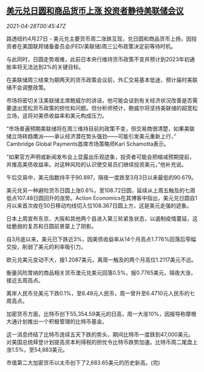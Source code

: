 <!--1619571663000-->
[美元兑日圆和商品货币上涨 投资者静待美联储会议](https://cn.reuters.com/article/global-forex-0427-tues-idCNKBS2CF01P)
------

<div><i>2021-04-28T00:45:47Z</i></div><p>路透纽约4月27日 - 美元兑主要货币周二涨跌互现，兑日圆和商品货币上扬，因投资者在美国联邦储备委员会(FED/美联储)周三公布政策决定前等待时机。</p><p>与此同时，日圆走势艰难，此前日本央行维持货币政策不变并预计到2023年初通胀率将无法达到2%的关键目标。</p><p>在美联储周三结束为期两天的货币政策会议前，外汇交易基本低迷，预计届时美联储不会调整政策。</p><p>市场将密切关注美联储主席鲍威尔的讲话，他可能会谈到有关经济状况改善是否需要退出宽松货币政策的担忧和问题。但分析师预计，鲍威尔将坚持美联储的超宽松立场，这将对美债收益率和美元构成压力。</p><p>“市场普遍预期美联储将在周三维持目前的政策不变，但交易商很清楚，如果美联储立场转趋鹰派——承认经济潜在势头强劲——可能引发美元重新上行，” Cambridge Global Payments首席市场策略师Karl Schamotta表示。</p><p>“如果官方声明或新闻发布会上显露出乐观迹象，投资者可能会把缩减预期提前，并推高美债收益率。对这种风险的认识使交易员们继续投资美元，”他补充说。</p><p>午后交易中，美元指数持平于90.897，隔夜一度跌至3月3日以来最低的90.679。</p><p>美元兑另一种避险货币日圆上涨0.6%，至108.72日圆，延续从上周五触及的七周低点107.48日圆回升的涨势。Action Economics在其博客中指出，美元兑日圆自1月以来首次收在50日移动均线切入位108.367日圆上方，这是美元走强的迹象。</p><p>日本上周宣布东京、大阪和其他两个县进入第三轮紧急状态，以遏制疫情蔓延，这给脆弱的复苏和日圆前景蒙上了阴影。</p><p>自3月底以来，美元已下跌近3%，因美债收益率从14个月高点1.776%回落后窄幅交投，削弱了美元的利率吸引力。</p><p>欧元兑美元变动不大，报1.2087美元，离周一触及的两个月高位1.2117美元不远。</p><p>衡量风险胃纳的商品相关货币澳元兑美元回落0.5%，报0.7765美元，隔夜大涨，接近五周高点。</p><p>离岸人民币兑美元下跌0.1%，至6.48元人民币，周一曾升至6.4710元人民币的七周高点。</p><p>加密货币方面，比特币创下55,354.59美元的日高，周一大涨10%，因报导称摩根大通计划推出一个积极管理的比特币基金。</p><p>这一消息终结了比特币连续五天下跌的势头，期间比特币一度跌到47,000美元。对美国总统拜登计划提高资本利得税的担忧令比特币跌势加速。比特币周二尾盘上涨1.5%，至54,883美元。</p><p>市值第二大加密货币以太币创下了2,683.65美元的历史新高。(完)</p>
